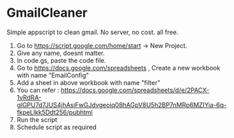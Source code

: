# GmailCleaner
Simple appscript to clean gmail. No server, no cost. all free.

1. Go to https://script.google.com/home/start -> New Project.
2. Give any name, doesnt matter.
3. In code.gs, paste the code file.
4. Go to https://docs.google.com/spreadsheets , Create a new workbook with name "EmailConfig"
5. Add a sheet in above workbook with name "filter"
6. You can refer : https://docs.google.com/spreadsheets/d/e/2PACX-1vRdRA-gIGPU7d7JUS4jhAsiFwGJdvgeoiq08hAGpV8U5h2BP7nMRp6MZIYia-6q-fkpeLIkk5Ddt256/pubhtml
7. Run the script
8. Schedule script as required
